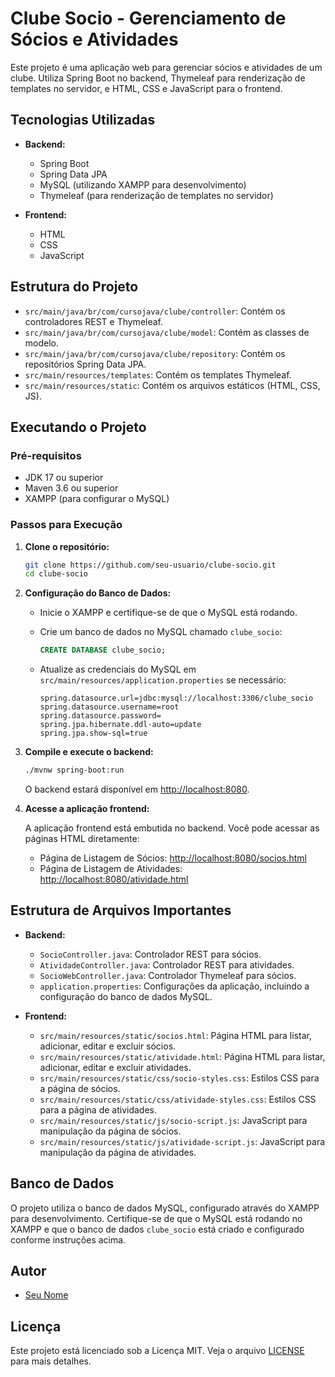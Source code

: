 # Clube Socio - Gerenciamento de Sócios e Atividades

Este projeto é uma aplicação web para gerenciar sócios e atividades de um clube. Utiliza Spring Boot no backend, Thymeleaf para renderização de templates no servidor, e HTML, CSS e JavaScript para o frontend.

## Tecnologias Utilizadas

- **Backend:**
  - Spring Boot
  - Spring Data JPA
  - MySQL (utilizando XAMPP para desenvolvimento)
  - Thymeleaf (para renderização de templates no servidor)
  
- **Frontend:**
  - HTML
  - CSS
  - JavaScript

## Estrutura do Projeto

- `src/main/java/br/com/cursojava/clube/controller`: Contém os controladores REST e Thymeleaf.
- `src/main/java/br/com/cursojava/clube/model`: Contém as classes de modelo.
- `src/main/java/br/com/cursojava/clube/repository`: Contém os repositórios Spring Data JPA.
- `src/main/resources/templates`: Contém os templates Thymeleaf.
- `src/main/resources/static`: Contém os arquivos estáticos (HTML, CSS, JS).

## Executando o Projeto

### Pré-requisitos

- JDK 17 ou superior
- Maven 3.6 ou superior
- XAMPP (para configurar o MySQL)

### Passos para Execução

1. **Clone o repositório:**

    ```bash
    git clone https://github.com/seu-usuario/clube-socio.git
    cd clube-socio
    ```

2. **Configuração do Banco de Dados:**

    - Inicie o XAMPP e certifique-se de que o MySQL está rodando.
    - Crie um banco de dados no MySQL chamado `clube_socio`:
    
      ```sql
      CREATE DATABASE clube_socio;
      ```

    - Atualize as credenciais do MySQL em `src/main/resources/application.properties` se necessário:

      ```properties
      spring.datasource.url=jdbc:mysql://localhost:3306/clube_socio
      spring.datasource.username=root
      spring.datasource.password=
      spring.jpa.hibernate.ddl-auto=update
      spring.jpa.show-sql=true
      ```

3. **Compile e execute o backend:**

    ```bash
    ./mvnw spring-boot:run
    ```

    O backend estará disponível em [http://localhost:8080](http://localhost:8080).

4. **Acesse a aplicação frontend:**

    A aplicação frontend está embutida no backend. Você pode acessar as páginas HTML diretamente:

    - Página de Listagem de Sócios: [http://localhost:8080/socios.html](http://localhost:8080/socios.html)
    - Página de Listagem de Atividades: [http://localhost:8080/atividade.html](http://localhost:8080/atividade.html)

## Estrutura de Arquivos Importantes

- **Backend:**
  - `SocioController.java`: Controlador REST para sócios.
  - `AtividadeController.java`: Controlador REST para atividades.
  - `SocioWebController.java`: Controlador Thymeleaf para sócios.
  - `application.properties`: Configurações da aplicação, incluindo a configuração do banco de dados MySQL.

- **Frontend:**
  - `src/main/resources/static/socios.html`: Página HTML para listar, adicionar, editar e excluir sócios.
  - `src/main/resources/static/atividade.html`: Página HTML para listar, adicionar, editar e excluir atividades.
  - `src/main/resources/static/css/socio-styles.css`: Estilos CSS para a página de sócios.
  - `src/main/resources/static/css/atividade-styles.css`: Estilos CSS para a página de atividades.
  - `src/main/resources/static/js/socio-script.js`: JavaScript para manipulação da página de sócios.
  - `src/main/resources/static/js/atividade-script.js`: JavaScript para manipulação da página de atividades.

## Banco de Dados

O projeto utiliza o banco de dados MySQL, configurado através do XAMPP para desenvolvimento. Certifique-se de que o MySQL está rodando no XAMPP e que o banco de dados `clube_socio` está criado e configurado conforme instruções acima.

## Autor

- [Seu Nome](https://github.com/seu-usuario)

## Licença

Este projeto está licenciado sob a Licença MIT. Veja o arquivo [LICENSE](LICENSE) para mais detalhes.
